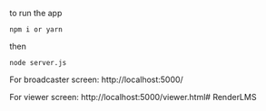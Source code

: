 to run the app

`npm i or yarn`

then 

`node server.js`

For broadcaster screen: http://localhost:5000/

For viewer screen: http://localhost:5000/viewer.html#   R e n d e r L M S  
 